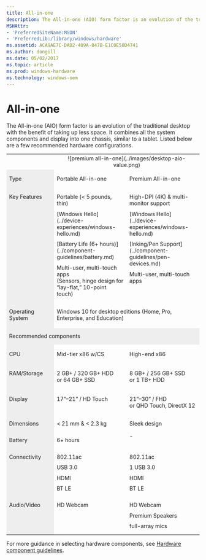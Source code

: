 ```yaml
---
title: All-in-one
description: The All-in-one (AIO) form factor is an evolution of the traditional desktop with the benefit of taking up less space. It combines all the system components and display into one chassis, similar to a tablet.
MSHAttr:
- 'PreferredSiteName:MSDN'
- 'PreferredLib:/library/windows/hardware'
ms.assetid: ACA9AE7C-DAD2-409A-847B-E1C0E50D4741
ms.author: dongill
ms.date: 05/02/2017
ms.topic: article
ms.prod: windows-hardware
ms.technology: windows-oem
---
```


# All-in-one


The All-in-one (AIO) form factor is an evolution of the traditional desktop with the benefit of taking up less space. It combines all the system components and display into one chassis, similar to a tablet. Listed below are a few recommended hardware configurations.

<table>
<tbody valign="top">
<tr>
<td style="width: 15%;">&nbsp;</td>
<td colspan="2" style="width: 30%; text-align: center;">
![premium all-in-one](../images/desktop-aio-value.png)
</td>
</tr>
<tr>
<td bgcolor="EEEEEE"><p>Type</p></td>
<td style="width: 15%;">
<p>Portable All-in-one</p>
</td>
<td style="width: 15%;">
<p>Premium All-in-one</p>
</td>
</tr>
<tr>
<td bgcolor="EEEEEE"><p style="margin: .75em 0 .75em 0;">Key Features</p></td>
<td>
<p style="margin: .75em 0 .75em 0;">Portable (&lt;&nbsp;5&nbsp;pounds, thin)</p>
<p style="margin: .75em 0 .75em 0;">[Windows Hello](../device-experiences/windows-hello.md)</p>
<p style="margin: .75em 0 .75em 0;">[Battery Life (6+ hours)](../component-guidelines/battery.md)</p>
<p style="margin: .75em 0 .75em 0;">Multi-user, multi-touch apps<br/>(Sensors, hinge design for &ldquo;lay-flat,&rdquo; 10-point touch)</p>
</td>
<td>
<p style="margin: .75em 0 .75em 0;">High-DPI&nbsp;(4K) &amp; multi-monitor support</p>
<p style="margin: .75em 0 .75em 0;">[Windows Hello](../device-experiences/windows-hello.md)</p>
<p style="margin: .75em 0 .75em 0;">[Inking/Pen Support](../component-guidelines/pen-devices.md)</p>
<p style="margin: .75em 0 .75em 0;">Multi-user, multi-touch apps</p>
</td>
</tr>
<tr>
<td bgcolor="EEEEEE"><p>Operating System</p></td>
<td colspan="2"><p>Windows&nbsp;10 for desktop editions (Home, Pro, Enterprise, and Education)</p></td>
</tr>
<tr>
<td bgcolor="EEEEEE" colspan="3"><p style="margin: .75em 0 .75em 0;">Recommended components</p></td>
</tr>
<tr>
<td bgcolor="EEEEEE"><p>CPU</p></td>
<td><p>Mid-tier x86 w/CS</p></td>
<td><p>High-end x86</p></td>
</tr>
<tr>
<td bgcolor="EEEEEE"><p>RAM/Storage</p></td>
<td><p>2&nbsp;GB+&nbsp;/ 320&nbsp;GB+ HDD<br/>or 64&nbsp;GB+ SSD</p></td>
<td><p>8&nbsp;GB+&nbsp;/ 256&nbsp;GB+ SSD<br/>or 1&nbsp;TB+ HDD</p></td>
</tr>
<tr>
<td bgcolor="EEEEEE"><p>Display</P</td>
<td><p>17&rdquo;&ndash;21&rdquo;&nbsp;/ HD Touch</p></td>
<td><p>21&rdquo;&ndash;30&rdquo;&nbsp;/ FHD<br/>or QHD Touch, DirectX&nbsp;12</p></td>
</tr>
<tr>
<td bgcolor="EEEEEE"><p style="margin: .75em 0 .75em 0;">Dimensions</p></td>
<td><p style="margin: .75em 0 .75em 0;">&lt;&nbsp;21&nbsp;mm &amp; &lt;&nbsp;2.3&nbsp;kg</p></td>
<td><p style="margin: .75em 0 .75em 0;">Sleek design</td>
</tr>
<tr>
<td bgcolor="EEEEEE"><p style="margin: .75em 0 .75em 0;">Battery</p></td>
<td><p style="margin: .75em 0 .75em 0;">6+ hours</p></td>
<td>-</td>
</tr>
<tr>
<td bgcolor="EEEEEE"><p style="margin: .75em 0 .75em 0;">Connectivity</p></td>
<td>
<p style="margin: .75em 0 .75em 0;">802.11ac</p>
<p style="margin: .75em 0 .75em 0;">USB&nbsp;3.0</p>
<p style="margin: .75em 0 .75em 0;">HDMI</p>
<p style="margin: .75em 0 .75em 0;">BT&nbsp;LE</p>
</td>
<td>
<p style="margin: .75em 0 .75em 0;">802.11ac</p>
<p style="margin: .75em 0 .75em 0;">1&nbsp;USB&nbsp;3.0</p>
<p style="margin: .75em 0 .75em 0;">HDMI</p>
<p style="margin: .75em 0 .75em 0;">BT&nbsp;LE</td>
</tr>
<tr>
<td bgcolor="EEEEEE"><p style="margin: .75em 0 .75em 0;">Audio/Video</p></td>
<td><p style="margin: .75em 0 .75em 0;">HD Webcam</p></td>
<td>
<p style="margin: .75em 0 .75em 0;">HD Webcam</p>
<p style="margin: .75em 0 .75em 0;">Premium Speakers</p>
<p style="margin: .75em 0 .75em 0;">full-array mics</p></td>
</tr>
</tbody>
</table>


For more guidance in selecting hardware components, see [Hardware component guidelines](../component-guidelines/components.md).
